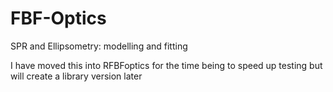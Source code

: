 FBF-Optics
==========

SPR and Ellipsometry: modelling and fitting

I have moved this into RFBFoptics for the time being to speed up testing but will create a library version later
